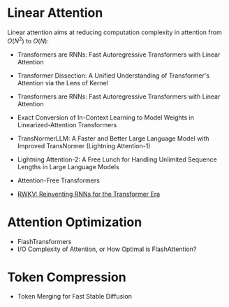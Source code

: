 # Linear Attention
Linear attention aims at reducing computation complexity in attention from $O(N^2)$ to $O(N)$:

- Transformers are RNNs: Fast Autoregressive Transformers with Linear Attention
- Transformer Dissection: A Unified Understanding of Transformer's Attention via the Lens of Kernel
- Transformers are RNNs: Fast Autoregressive Transformers with Linear Attention
- Exact Conversion of In-Context Learning to Model Weights in Linearized-Attention Transformers


- TransNormerLLM: A Faster and Better Large Language Model with Improved TransNormer (Lightning Attention-1)
- Lightning Attention-2: A Free Lunch for Handling Unlimited Sequence Lengths in Large Language Models


- Attention-Free Transformers
- [RWKV: Reinventing RNNs for the Transformer Era](https://arxiv.org/abs/2305.13048)



# Attention Optimization

- FlashTransformers
- I/O Complexity of Attention, or How Optimal is FlashAttention?

# Token Compression
- Token Merging for Fast Stable Diffusion